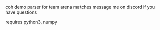 coh demo parser for team arena matches
message me on discord if you have questions

requires python3, numpy